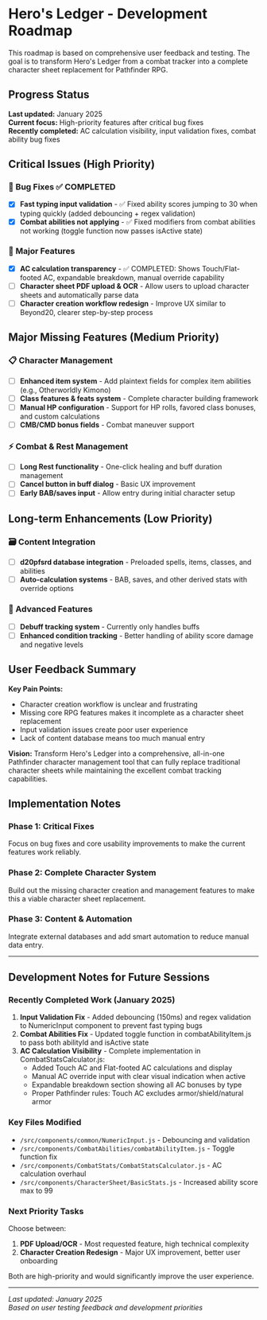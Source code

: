# Hero's Ledger - Development Roadmap

This roadmap is based on comprehensive user feedback and testing. The goal is to transform Hero's Ledger from a combat tracker into a complete character sheet replacement for Pathfinder RPG.

## Progress Status
**Last updated:** January 2025  
**Current focus:** High-priority features after critical bug fixes  
**Recently completed:** AC calculation visibility, input validation fixes, combat ability bug fixes

## Critical Issues (High Priority)

### 🐛 Bug Fixes ✅ COMPLETED
- [x] **Fast typing input validation** - ✅ Fixed ability scores jumping to 30 when typing quickly (added debouncing + regex validation)
- [x] **Combat abilities not applying** - ✅ Fixed modifiers from combat abilities not working (toggle function now passes isActive state)

### 🚀 Major Features  
- [x] **AC calculation transparency** - ✅ COMPLETED: Shows Touch/Flat-footed AC, expandable breakdown, manual override capability
- [ ] **Character sheet PDF upload & OCR** - Allow users to upload character sheets and automatically parse data
- [ ] **Character creation workflow redesign** - Improve UX similar to Beyond20, clearer step-by-step process

## Major Missing Features (Medium Priority)

### 📋 Character Management
- [ ] **Enhanced item system** - Add plaintext fields for complex item abilities (e.g., Otherworldly Kimono)
- [ ] **Class features & feats system** - Complete character building framework
- [ ] **Manual HP configuration** - Support for HP rolls, favored class bonuses, and custom calculations
- [ ] **CMB/CMD bonus fields** - Combat maneuver support

### ⚡ Combat & Rest Management
- [ ] **Long Rest functionality** - One-click healing and buff duration management
- [ ] **Cancel button in buff dialog** - Basic UX improvement
- [ ] **Early BAB/saves input** - Allow entry during initial character setup

## Long-term Enhancements (Low Priority)

### 🗃️ Content Integration
- [ ] **d20pfsrd database integration** - Preloaded spells, items, classes, and abilities
- [ ] **Auto-calculation systems** - BAB, saves, and other derived stats with override options

### 🎯 Advanced Features
- [ ] **Debuff tracking system** - Currently only handles buffs
- [ ] **Enhanced condition tracking** - Better handling of ability score damage and negative levels

## User Feedback Summary

**Key Pain Points:**
- Character creation workflow is unclear and frustrating
- Missing core RPG features makes it incomplete as a character sheet replacement
- Input validation issues create poor user experience
- Lack of content database means too much manual entry

**Vision:**
Transform Hero's Ledger into a comprehensive, all-in-one Pathfinder character management tool that can fully replace traditional character sheets while maintaining the excellent combat tracking capabilities.

## Implementation Notes

### Phase 1: Critical Fixes
Focus on bug fixes and core usability improvements to make the current features work reliably.

### Phase 2: Complete Character System
Build out the missing character creation and management features to make this a viable character sheet replacement.

### Phase 3: Content & Automation
Integrate external databases and add smart automation to reduce manual data entry.

---

## Development Notes for Future Sessions

### Recently Completed Work (January 2025)
1. **Input Validation Fix** - Added debouncing (150ms) and regex validation to NumericInput component to prevent fast typing bugs
2. **Combat Abilities Fix** - Updated toggle function in combatAbilityItem.js to pass both abilityId and isActive state 
3. **AC Calculation Visibility** - Complete implementation in CombatStatsCalculator.js:
   - Added Touch AC and Flat-footed AC calculations and display
   - Manual AC override input with clear visual indication when active
   - Expandable breakdown section showing all AC bonuses by type
   - Proper Pathfinder rules: Touch AC excludes armor/shield/natural armor

### Key Files Modified
- `/src/components/common/NumericInput.js` - Debouncing and validation
- `/src/components/CombatAbilities/combatAbilityItem.js` - Toggle function fix  
- `/src/components/CombatStats/CombatStatsCalculator.js` - AC calculation overhaul
- `/src/components/CharacterSheet/BasicStats.js` - Increased ability score max to 99

### Next Priority Tasks
Choose between:
1. **PDF Upload/OCR** - Most requested feature, high technical complexity
2. **Character Creation Redesign** - Major UX improvement, better user onboarding

Both are high-priority and would significantly improve the user experience.

---

*Last updated: January 2025*  
*Based on user testing feedback and development priorities*